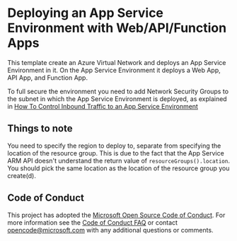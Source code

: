 # Deploying an App Service Environment with Web/API/Function Apps
This template create an Azure Virtual Network and deploys an App Service Environment in it.
On the App Service Environment it deploys a Web App, API App, and Function App.

To full secure the environment you need to add Network Security Groups to the subnet in which the App Service Environment is deployed, as explained in [How To Control Inbound Traffic to an App Service Environment](https://docs.microsoft.com/en-in/azure/app-service-web/app-service-app-service-environment-control-inbound-traffic)

## Things to note
You need to specify the region to deploy to, separate from specifying the location of the resource group.
This is due to the fact that the App Service ARM API doesn't understand the return value of `resourceGroups().location`.
You should pick the same location as the location of the resource group you create(d).



## Code of Conduct
This project has adopted the [Microsoft Open Source Code of Conduct](https://opensource.microsoft.com/codeofconduct/). For more information see the [Code of Conduct FAQ](https://opensource.microsoft.com/codeofconduct/faq/) or contact [opencode@microsoft.com](mailto:opencode@microsoft.com) with any additional questions or comments.